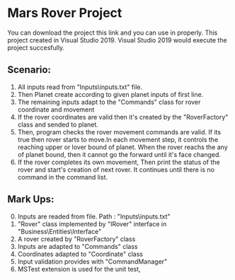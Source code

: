 # Mars Rover Project
You can download the project this link and you can use in properly. This project created in Visual Studio 2019. Visual Studio 2019 would execute the project succesfully.

## Scenario:

1. All inputs read from "Inputs\inputs.txt" file.
2. Then Planet create according to given planet inputs of first line.
3. The remaining inputs adapt to the "Commands" class for rover coordinate and movement
4. If the rover coordinates are valid then it's created by the "RoverFactory" class and sended to planet.
5. Then, program checks the rover movement commands are valid. If its true then rover starts to move.In each movement step, it controls the reaching upper or lover bound of planet.
When the rover reachs the any of planet bound, then it cannot go the forward until it's face changed.
6. If the rover completes its own movement, Then print the status of the rover and start's creation of next rover. It continues until there is no command in the command list.



## Mark Ups:

0. Inputs are readed from file. Path : "Inputs\inputs.txt"
1. "Rover" class implemented by "IRover" interface in "Business\Entities\Interface"
2. A rover created by "RoverFactory" class
3. Inputs are adapted to "Commands" class
4. Coordinates adapted to "Coordinate" class
5. Input validation provides with "CommandManager"
6. MSTest extension is used for the unit test, 
